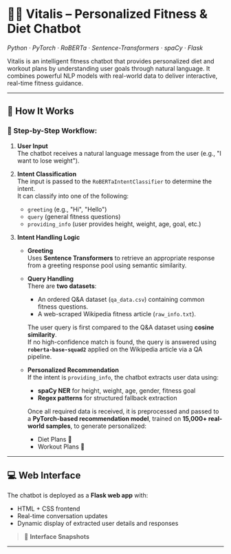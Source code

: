 # 🏋️‍♂️ **Vitalis – Personalized Fitness & Diet Chatbot**  
*Python · PyTorch · RoBERTa · Sentence-Transformers · spaCy · Flask*

Vitalis is an intelligent fitness chatbot that provides personalized diet and workout plans by understanding user goals through natural language. It combines powerful NLP models with real-world data to deliver interactive, real-time fitness guidance.

---

## 🚀 How It Works

### 🧠 Step-by-Step Workflow:

1. **User Input**  
   The chatbot receives a natural language message from the user (e.g., "I want to lose weight").

2. **Intent Classification**  
   The input is passed to the `RoBERTaIntentClassifier` to determine the intent.  
   It can classify into one of the following:
   - `greeting` (e.g., "Hi", "Hello")
   - `query` (general fitness questions)
   - `providing_info` (user provides height, weight, age, goal, etc.)

3. **Intent Handling Logic**
   - **Greeting**  
     Uses **Sentence Transformers** to retrieve an appropriate response from a greeting response pool using semantic similarity.
   
   - **Query Handling**  
     There are **two datasets**:
     - An ordered Q&A dataset (`qa_data.csv`) containing common fitness questions.
     - A web-scraped Wikipedia fitness article (`raw_info.txt`).

     The user query is first compared to the Q&A dataset using **cosine similarity**.  
     If no high-confidence match is found, the query is answered using **`roberta-base-squad2`** applied on the Wikipedia article via a QA pipeline.

   - **Personalized Recommendation**  
     If the intent is `providing_info`, the chatbot extracts user data using:
     - **spaCy NER** for height, weight, age, gender, fitness goal
     - **Regex patterns** for structured fallback extraction

     Once all required data is received, it is preprocessed and passed to a **PyTorch-based recommendation model**, trained on **15,000+ real-world samples**, to generate personalized:
     - Diet Plans 🥗  
     - Workout Plans 🏃

---

## 💻 Web Interface

The chatbot is deployed as a **Flask web app** with:
- HTML + CSS frontend
- Real-time conversation updates
- Dynamic display of extracted user details and responses

> 📸 **Interface Snapshots**



---


